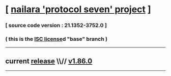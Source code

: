 
# [ [nailara 'protocol seven' project](http://nailara.network/) ]

### [ source code version : 21.1352-3752.0 ]

### ( this is the [ISC license](license)d "base" branch )
---
## current [release](https://github.com/taekiten/nailara/releases) \\\\// [v1.86.0](https://github.com/taekiten/nailara/releases/tag/v1.86.0)
---

